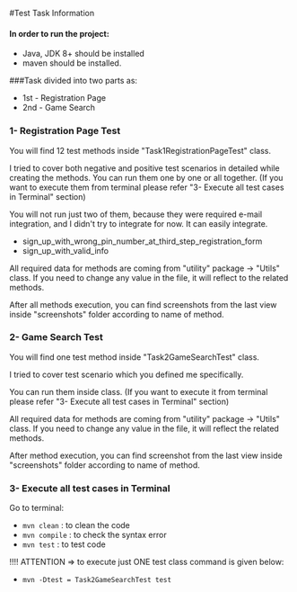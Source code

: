 #Test Task Information

#### In order to run the project:
* Java, JDK 8+ should be installed
* maven should be installed.

###Task divided into two parts as:

* 1st - Registration Page
* 2nd - Game Search

### 1- Registration Page Test
You will find 12 test methods inside "Task1RegistrationPageTest" class.

I tried to cover both negative and positive test scenarios in detailed while creating the methods.
You can run them one by one or all together. (If you want to execute them from terminal please refer "3- Execute all test cases in Terminal" section)

You will not run just two of them, because they were required e-mail integration, and I didn't try to integrate for now.
It can easily integrate.
* sign_up_with_wrong_pin_number_at_third_step_registration_form
* sign_up_with_valid_info

All required data for methods are coming from "utility" package -> "Utils" class.
If you need to change any value in the file, it will reflect to the related methods.

After all methods execution, you can find screenshots from the last view inside "screenshots" folder according to name of method.

### 2- Game Search Test
You will find one test method inside "Task2GameSearchTest" class.

I tried to cover test scenario which you defined me specifically.

You can run them inside class. (If you want to execute it from terminal please refer "3- Execute all test cases in Terminal" section)

All required data for methods are coming from "utility" package -> "Utils" class.
If you need to change any value in the file, it will reflect the related methods.

After method execution, you can find screenshot from the last view inside "screenshots" folder according to name of method.

### 3- Execute all test cases in Terminal
Go to terminal:
- `mvn clean` : to clean the code
- `mvn compile` : to check the syntax error
- `mvn test` : to test code

!!!! ATTENTION ⇒ to execute just ONE test class command is given below:
- `mvn -Dtest = Task2GameSearchTest test`




